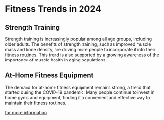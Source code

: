 # Fitness Trends in 2024

## Strength Training

Strength training is increasingly popular among all age groups, including older adults. The benefits of strength training, such as improved muscle mass and bone density, are driving more people to incorporate it into their fitness routines. This trend is also supported by a growing awareness of the importance of muscle health in aging populations.

## At-Home Fitness Equipment

The demand for at-home fitness equipment remains strong, a trend that started during the COVID-19 pandemic. Many people continue to invest in home gyms and equipment, finding it a convenient and effective way to maintain their fitness routines.

[for more information ](https://murrylifelinecareers.blogspot.com/2024/08/fastest-growing-exercise-trend-in-2024.html)
